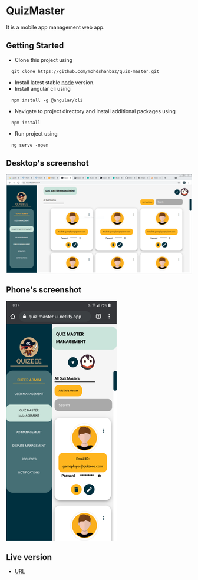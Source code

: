# QuizMaster

It is a mobile app management web app.

##  Getting Started
- Clone this project using
```
  git clone https://github.com/mohdshahbaz/quiz-master.git
```
- Install latest stable [node](https://nodejs.org/en/download/) version.
- Install angular cli using
```
  npm install -g @angular/cli
```
- Navigate to project directory and install additional packages using
```
  npm install 
```
  
- Run project using 
```
  ng serve -open
```

## Desktop's screenshot

![screenshot](https://github.com/mohdshahbaz/quiz-master/blob/main/src/assets/screenshot.PNG)

## Phone's screenshot
<img src="https://github.com/mohdshahbaz/quiz-master/blob/main/src/assets/screenshot-phone.png" alt="phone-screenshot" width="300"/>

## Live version
- [URL](https://quiz-master-ui.netlify.app/)
